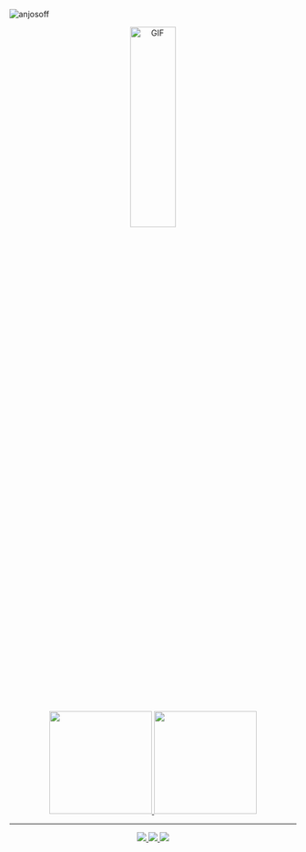  <p align="left"> <img src="https://komarev.com/ghpvc/?username=anjosoff&label=Profile%20views&color=0e75b6&style=flat" alt="anjosoff" /> </p>


 <div align="center">
    <img  height="30%" width="40% align="center" alt="GIF" src="https://media.giphy.com/media/iIqmM5tTjmpOB9mpbn/giphy.gif"/>
 </div>
 
##

<div align="center">
    <a href="https://github.com/anjosoff">
    <img height="180em" src="https://github-readme-stats.vercel.app/api?username=anjosoff&show_icons=true&theme=tokyonight&include_all_commits=true&count_private=true"/>
    <img height="180em" src="https://github-readme-stats.vercel.app/api/top-langs/?username=anjosoff&layout=compact&langs_count=7&theme=tokyonight"/>
</div>

<hr>
<div align="center">
    <a href="https://www.linkedin.com/in/anjosgui/" target="_blank">
         <img src="https://img.shields.io/badge/-LinkedIn-%230077B5?style=for-the-badge&logo=linkedin&logoColor=white" target="_blank">
    </a>
    <a href = "https://linktr.ee/xnjosgui" target="_blank"> 
        <img src="https://img.shields.io/badge/linktree-39E09B?style=for-the-badge&logo=linktree&logoColor=white" target="_blank">
    </a> 
    <a href ="mailto:anjosgui12@gmail.com">
        <img src="https://img.shields.io/badge/-Gmail-%23333?style=for-the-badge&logo=gmail&logoColor=white" target="_blank">
    </a>
</div>
  
 
